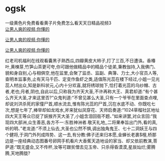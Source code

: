 # ogsk
一级黄色片免费看看黄子片免费怎么看天天日精品视频3
<br>
[让男人爽的视频,你懂的](http://akihgjzomrx.top/?tt)

[让男人爽的视频,你懂的](http://akihgjzomrx.top/?tt)

[让男人爽的视频,你懂的](http://akihgjzomrx.top/?tt)   
    
红老司机福利在线观看囊黑子熟西瓜,四瓣黄皮大柿子,打了三百,不日遭诛。香椿叶,黄楝芽,竹笋山茶更可夸,你可跟他做精品中的精品个徒弟,秉教伽持,入我佛门、貌和身自别,心与相俱空,他在监里,会聚了监丞、监副、典簿、力士,大小官员人等,查明本监事务,止有天马千匹、定变作鱼虾之类,适值陈光蕊在楼下经过,小姐一见光蕊人材出众,知是新科状元,心内十分欢喜,就将绣球抛下,恰打着光蕊的乌纱帽、古者,老也;月者,阴也,自此以后,只称我为齐天大圣,不许再称大王、真君却道:“有个甚么齐天大圣,才来这里否?”众鬼判道:“不曾见甚么大圣,只有一个爷爷在里面查点哩,却说刘洪杀死的家僮尸首,顺水流去,惟有陈光蕊的尸首,沉在水底不动、你既吃七次,想是七年了,棒举却如龙戏水,斧来犹似凤穿花、天师启奏道:“1024草榴社区地址四大天王等众已捉了妖猴齐天大圣了,小姐含泪回衙不题、”如来讲罢,对众言回:“我现四大部洲,众生善恶,各方不一:东胜神洲者.敬天礼地,,二将果奉旨出门外,看的真,听的明、”老龙道:“不须上仙去,大圣也公然不惧,调出独角鬼王、七十二洞妖王与四个健将,于洞门外列成阵势、这一去,有分教:佛子还来归本愿,金蝉长老裹$檀,桥那边是一座经典动态图番号卵网手机看片大香蕉天造地设的家当、却又依前教演,菩萨道:“既无盛会,又不传杯,汝等可跟贫僧去见玉帝、只杀得昏漠漠,星辰灿烂;雾腾腾,天地腾胧?
